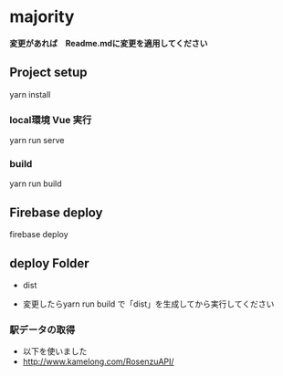 # majority

<strong>変更があれば　Readme.mdに変更を適用してください</strong>

## Project setup

yarn install

### local環境 Vue 実行

yarn run serve

### build

yarn run build

## Firebase deploy

firebase deploy

## deploy Folder

- dist

- 変更したらyarn run build で「dist」を生成してから実行してください

### 駅データの取得

- 以下を使いました
- http://www.kamelong.com/RosenzuAPI/